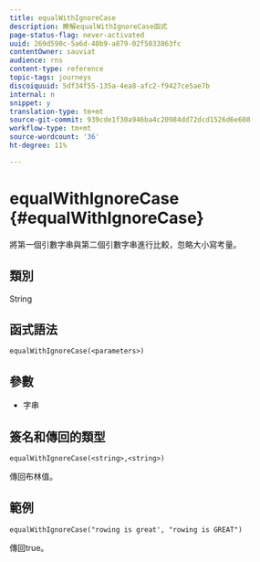 ```yaml
---
title: equalWithIgnoreCase
description: 瞭解equalWithIgnoreCase函式
page-status-flag: never-activated
uuid: 269d590c-5a6d-40b9-a879-02f5033863fc
contentOwner: sauviat
audience: rns
content-type: reference
topic-tags: journeys
discoiquuid: 5df34f55-135a-4ea8-afc2-f9427ce5ae7b
internal: n
snippet: y
translation-type: tm+mt
source-git-commit: 939cde1f30a946ba4c20984dd72dcd1526d6e608
workflow-type: tm+mt
source-wordcount: '36'
ht-degree: 11%

---
```



# equalWithIgnoreCase {#equalWithIgnoreCase}

將第一個引數字串與第二個引數字串進行比較，忽略大小寫考量。

## 類別

String

## 函式語法

`equalWithIgnoreCase(<parameters>)`

## 參數

* 字串

## 簽名和傳回的類型

`equalWithIgnoreCase(<string>,<string>)`

傳回布林值。

## 範例

`equalWithIgnoreCase("rowing is great', "rowing is GREAT")`

傳回true。
